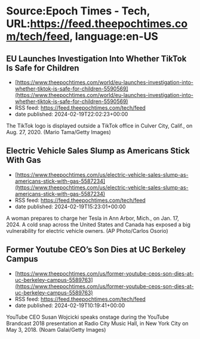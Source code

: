 # Source:Epoch Times - Tech, URL:https://feed.theepochtimes.com/tech/feed, language:en-US

## EU Launches Investigation Into Whether TikTok Is Safe for Children
 - [https://www.theepochtimes.com/world/eu-launches-investigation-into-whether-tiktok-is-safe-for-children-5590569](https://www.theepochtimes.com/world/eu-launches-investigation-into-whether-tiktok-is-safe-for-children-5590569)
 - RSS feed: https://feed.theepochtimes.com/tech/feed
 - date published: 2024-02-19T22:02:23+00:00

The TikTok logo is displayed outside a TikTok office in Culver City, Calif., on Aug. 27, 2020. (Mario Tama/Getty Images)

## Electric Vehicle Sales Slump as Americans Stick With Gas
 - [https://www.theepochtimes.com/us/electric-vehicle-sales-slump-as-americans-stick-with-gas-5587234](https://www.theepochtimes.com/us/electric-vehicle-sales-slump-as-americans-stick-with-gas-5587234)
 - RSS feed: https://feed.theepochtimes.com/tech/feed
 - date published: 2024-02-19T15:23:01+00:00

A woman prepares to charge her Tesla in Ann Arbor, Mich., on Jan. 17, 2024. A cold snap across the United States and Canada has exposed a big vulnerability for electric vehicle owners. (AP Photo/Carlos Osorio)

## Former Youtube CEO’s Son Dies at UC Berkeley Campus
 - [https://www.theepochtimes.com/us/former-youtube-ceos-son-dies-at-uc-berkeley-campus-5589763](https://www.theepochtimes.com/us/former-youtube-ceos-son-dies-at-uc-berkeley-campus-5589763)
 - RSS feed: https://feed.theepochtimes.com/tech/feed
 - date published: 2024-02-19T10:19:41+00:00

YouTube CEO Susan Wojcicki speaks onstage during the YouTube Brandcast 2018 presentation at Radio City Music Hall, in New York City on May 3, 2018. (Noam Galai/Getty Images)

